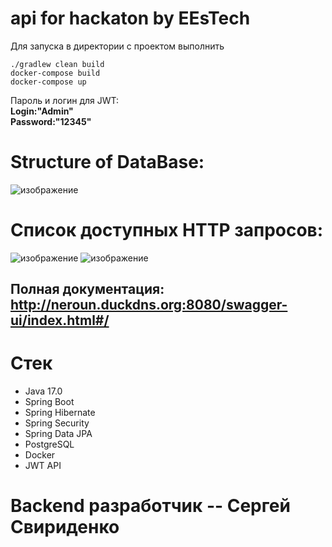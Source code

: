 # api for hackaton by EEsTech   
Для запуска в директории с проектом выполнить  
```
./gradlew clean build  
docker-compose build
docker-compose up  
```
Пароль и логин для JWT:  
**Login:"Admin"**  
**Password:"12345"**  
# Structure of DataBase:  
![изображение](https://user-images.githubusercontent.com/99546572/229333287-95d0cc00-1f82-4aef-8eaf-256f7b35a73d.png) 
# Список доступных HTTP запросов:  
![изображение](https://user-images.githubusercontent.com/99546572/229333330-6c3b5a97-fd05-4dda-b0f8-53551ba1623e.png)
![изображение](https://user-images.githubusercontent.com/99546572/229333349-0335564b-dc05-492a-be6a-b3abfc936ff6.png)
## Полная документация: http://neroun.duckdns.org:8080/swagger-ui/index.html#/  
# Стек  
- Java 17.0  
- Spring Boot  
- Spring Hibernate  
- Spring Security  
- Spring Data JPA  
- PostgreSQL  
- Docker  
- JWT API
# Backend разработчик -- Сергей Свириденко  



